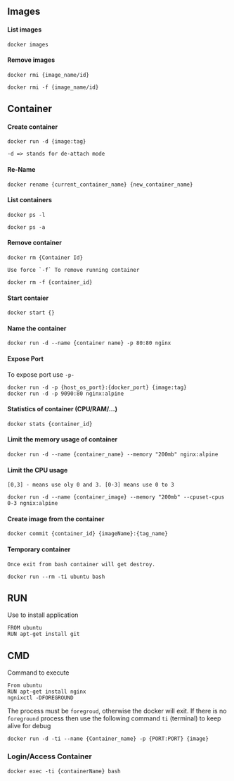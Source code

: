 ## Images

#### List images

    docker images

#### Remove images

    docker rmi {image_name/id}

    docker rmi -f {image_name/id}

## Container

#### Create container

    docker run -d {image:tag}

    -d => stands for de-attach mode

#### Re-Name

    docker rename {current_container_name} {new_container_name}


#### List containers

    docker ps -l

    docker ps -a

#### Remove container

    docker rm {Container Id}

    Use force `-f` To remove running container

    docker rm -f {container_id}

#### Start contaier

    docker start {}

#### Name the container

    docker run -d --name {container name} -p 80:80 nginx

#### Expose Port

To expose port use `-p-`

    docker run -d -p {host_os_port}:{docker_port} {image:tag}
    docker run -d -p 9090:80 nginx:alpine

#### Statistics of container (CPU/RAM/...)

    docker stats {container_id}

#### Limit the memory usage of container

    docker run -d --name {container_name} --memory "200mb" nginx:alpine

#### Limit the CPU usage

    [0,3] - means use oly 0 and 3. [0-3] means use 0 to 3

    docker run -d --name {container_image} --memory "200mb" --cpuset-cpus 0-3 ngnix:alpine

#### Create image from the container

    docker commit {container_id} {imageName}:{tag_name}

#### Temporary container

    Once exit from bash container will get destroy.

    docker run --rm -ti ubuntu bash

## RUN

Use to install application

    FROM ubuntu
    RUN apt-get install git

## CMD

Command to execute

    From ubuntu
    RUN apt-get install nginx
    ngnixctl -DFOREGROUND

The process must be `foregroud`, otherwise the docker will exit.
If there is no `foreground` process then use the following command `ti` (terminal) to keep alive for debug

    docker run -d -ti --name {Container_name} -p {PORT:PORT} {image}

### Login/Access Container

    docker exec -ti {containerName} bash
